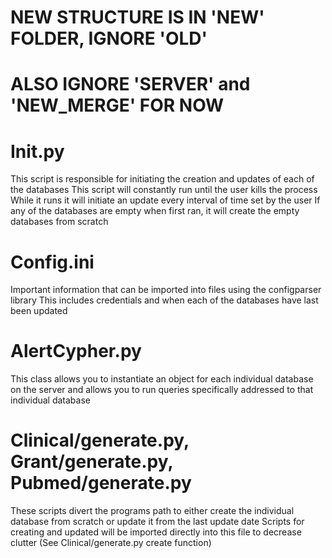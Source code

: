 # NEW STRUCTURE IS IN 'NEW' FOLDER, IGNORE 'OLD'
# ALSO IGNORE 'SERVER' and 'NEW_MERGE' FOR NOW

# Init.py
This script is responsible for initiating the creation and updates of each of the databases
This script will constantly run until the user kills the process
While it runs it will initiate an update every interval of time set by the user
If any of the databases are empty when first ran, it will create the empty databases from scratch

# Config.ini
Important information that can be imported into files using the configparser library
This includes credentials and when each of the databases have last been updated

# AlertCypher.py
This class allows you to instantiate an object for each individual database on the server and allows you to run queries specifically addressed to that individual database

# Clinical/generate.py, Grant/generate.py, Pubmed/generate.py
These scripts divert the programs path to either create the individual database from scratch or update it from the last update date
Scripts for creating and updated will be imported directly into this file to decrease clutter (See Clinical/generate.py create function)

